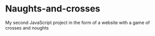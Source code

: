 # Naughts-and-crosses
My second JavaScript project in the form of a website with a game of crosses and noughts
